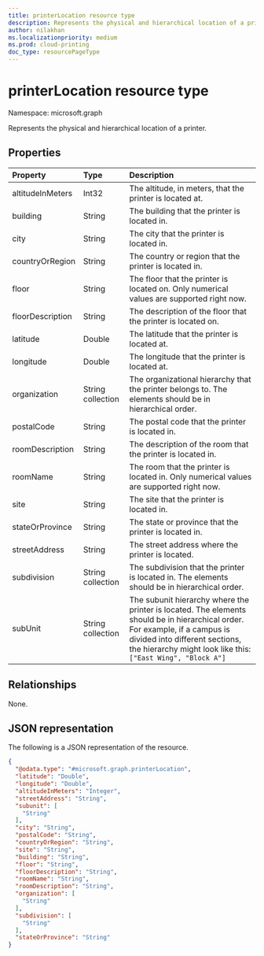```yaml
---
title: printerLocation resource type
description: Represents the physical and hierarchical location of a printer.
author: nilakhan
ms.localizationpriority: medium
ms.prod: cloud-printing
doc_type: resourcePageType
---
```


# printerLocation resource type

Namespace: microsoft.graph

Represents the physical and hierarchical location of a printer.

## Properties
|Property|Type|Description|
|:---|:---|:---|
|altitudeInMeters|Int32|The altitude, in meters, that the printer is located at.|
|building|String|The building that the printer is located in.|
|city|String|The city that the printer is located in.|
|countryOrRegion|String|The country or region that the printer is located in.|
|floor|String|The floor that the printer is located on. Only numerical values are supported right now.|
|floorDescription|String|The description of the floor that the printer is located on.|
|latitude|Double|The latitude that the printer is located at.|
|longitude|Double|The longitude that the printer is located at.|
|organization|String collection|The organizational hierarchy that the printer belongs to. The elements should be in hierarchical order.|
|postalCode|String|The postal code that the printer is located in.|
|roomDescription|String|The description of the room that the printer is located in.|
|roomName|String|The room that the printer is located in. Only numerical values are supported right now.|
|site|String|The site that the printer is located in.|
|stateOrProvince|String|The state or province that the printer is located in.|
|streetAddress|String|The street address where the printer is located.|
|subdivision|String collection|The subdivision that the printer is located in. The elements should be in hierarchical order.|
|subUnit|String collection|The subunit hierarchy where the printer is located. The elements should be in hierarchical order. For example, if a campus is divided into different sections, the hierarchy might look like this: `["East Wing", "Block A"]`|

## Relationships
None.

## JSON representation
The following is a JSON representation of the resource.
<!-- {
  "blockType": "resource",
  "@odata.type": "microsoft.graph.printerLocation"
}
-->
``` json
{
  "@odata.type": "#microsoft.graph.printerLocation",
  "latitude": "Double",
  "longitude": "Double",
  "altitudeInMeters": "Integer",
  "streetAddress": "String",
  "subunit": [
    "String"
  ],
  "city": "String",
  "postalCode": "String",
  "countryOrRegion": "String",
  "site": "String",
  "building": "String",
  "floor": "String",
  "floorDescription": "String",
  "roomName": "String",
  "roomDescription": "String",
  "organization": [
    "String"
  ],
  "subdivision": [
    "String"
  ],
  "stateOrProvince": "String"
}
```

